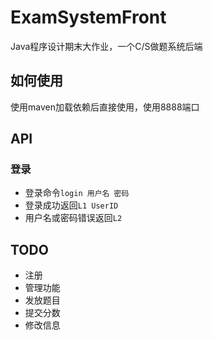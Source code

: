 # ExamSystemFront
Java程序设计期末大作业，一个C/S做题系统后端
## 如何使用
使用maven加载依赖后直接使用，使用8888端口
## API
### 登录
* 登录命令`login 用户名 密码`
* 登录成功返回`L1 UserID`
* 用户名或密码错误返回`L2`
## TODO
* 注册
* 管理功能
* 发放题目
* 提交分数
* 修改信息